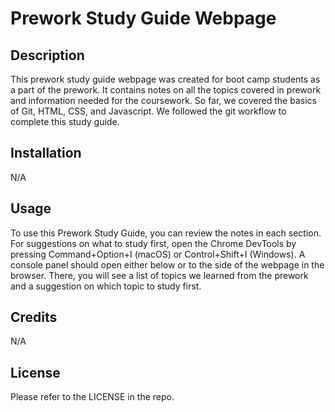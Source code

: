 # Prework Study Guide Webpage

## Description

This prework study guide webpage was created for boot camp students as a part of the prework. It contains notes on all the topics covered in prework and information needed for the coursework. So far, we covered the basics of Git, HTML, CSS, and Javascript. We followed the git workflow to complete this study guide.

## Installation

N/A

## Usage

To use this Prework Study Guide, you can review the notes in each section. For suggestions on what to study first, open the Chrome DevTools by pressing Command+Option+I (macOS) or Control+Shift+I (Windows). A console panel should open either below or to the side of the webpage in the browser. There, you will see a list of topics we learned from the prework and a suggestion on which topic to study first.

## Credits

N/A

## License

Please refer to the LICENSE in the repo.
